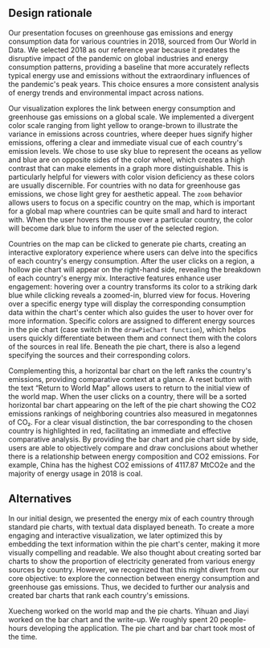 ## Design rationale
Our presentation focuses on greenhouse gas emissions and energy consumption data for various countries in 2018, sourced from Our World in Data. We selected 2018 as our reference year because it predates the disruptive impact of the pandemic on global industries and energy consumption patterns, providing a baseline that more accurately reflects typical energy use and emissions without the extraordinary influences of the pandemic's peak years. This choice ensures a more consistent analysis of energy trends and environmental impact across nations.

Our visualization explores the link between energy consumption and greenhouse gas emissions on a global scale. We implemented a divergent color scale ranging from light yellow to orange-brown to illustrate the variance in emissions across countries, where deeper hues signify higher emissions, offering a clear and immediate visual cue of each country's emission levels. We chose to use sky blue to represent the oceans as yellow and blue are on opposite sides of the color wheel, which creates a high contrast that can make elements in a graph more distinguishable. This is particularly helpful for viewers with color vision deficiency as these colors are usually discernible. For countries with no data for greenhouse gas emissions, we chose light grey for aesthetic appeal. The `zoom` behavior allows users to focus on a specific country on the map, which is important for a global map where countries can be quite small and hard to interact with. When the user hovers the mouse over a particular country, the color will become dark blue to inform the user of the selected region. 

Countries on the map can be clicked to generate pie charts, creating an interactive exploratory experience where users can delve into the specifics of each country's energy consumption. After the user clicks on a region, a hollow pie chart will appear on the right-hand side, revealing the breakdown of each country's energy mix. Interactive features enhance user engagement: hovering over a country transforms its color to a striking dark blue while clicking reveals a zoomed-in, blurred view for focus. Hovering over a specific energy type will display the corresponding consumption data within the chart's center which also guides the user to hover over for more information. Specific colors are assigned to different energy sources in the pie chart (case switch in the `drawPieChart function`), which helps users quickly differentiate between them and connect them with the colors of the sources in real life. Beneath the pie chart, there is also a legend specifying the sources and their corresponding colors. 

Complementing this, a horizontal bar chart on the left ranks the country's emissions, providing comparative context at a glance. A reset button with the text “Return to World Map” allows users to return to the initial view of the world map. When the user clicks on a country, there will be a sorted horizontal bar chart appearing on the left of the pie chart showing the CO2 emissions rankings of neighboring countries also measured in megatonnes of CO₂. For a clear visual distinction, the bar corresponding to the chosen country is highlighted in red, facilitating an immediate and effective comparative analysis. By providing the bar chart and pie chart side by side, users are able to objectively compare and draw conclusions about whether there is a relationship between energy composition and CO2 emissions. For example, China has the highest CO2 emissions of 4117.87 MtCO2e and the majority of energy usage in 2018 is coal.  

## Alternatives
In our initial design, we presented the energy mix of each country through standard pie charts, with textual data displayed beneath. To create a more engaging and interactive visualization, we later optimized this by embedding the text information within the pie chart's center, making it more visually compelling and readable. We also thought about creating sorted bar charts to show the proportion of electricity generated from various energy sources by country. However, we recognized that this might divert from our core objective: to explore the connection between energy consumption and greenhouse gas emissions. Thus, we decided to further our analysis and created bar charts that rank each country's emissions. 
 

Xuecheng worked on the world map and the pie charts. Yihuan and Jiayi worked on the bar chart and the write-up. We roughly spent 20 people-hours developing the application. The pie chart and bar chart took most of the time. 
